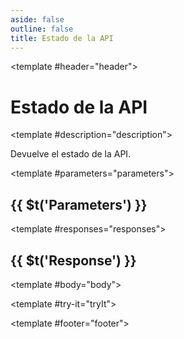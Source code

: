```yaml
---
aside: false
outline: false
title: Estado de la API
---
```


<script setup>
import { useRoute, useData } from 'vitepress'

const route = useRoute()

const { isDark } = useData()
</script>

<OAPath method="GET" id="get-estado">

<template #header="header">

# Estado de la API

</template>

<template #description="description">

Devuelve el estado de la API.

<!--@include: ./parts/get-estado-description-after.md -->

</template>

<template #parameters="parameters">

## {{ $t('Parameters') }}

<OAParameters operation-id="get-estado" :parameters="parameters.parameters" />

</template>

<template #responses="responses">

## {{ $t('Response') }}

<OAResponses :responses="responses.responses" :schema="responses.schema" :responseType="responses.responseType" :isDark="isDark">

<template #body="body">

<OAResponseBody :schema="body.schema" :responseType="body.responseType" />

</template>

</OAResponses>

</template>

<template #try-it="tryIt">

<OATryWithVariables :operation-id="tryIt.operationId" :method="tryIt.method" :path="tryIt.path" :baseUrl="tryIt.baseUrl" :isDark="isDark" />

</template>

<template #footer="footer">

<OAFooter />

<!--@include: ./parts/get-estado-footer.md -->

</template>

</OAPath>
